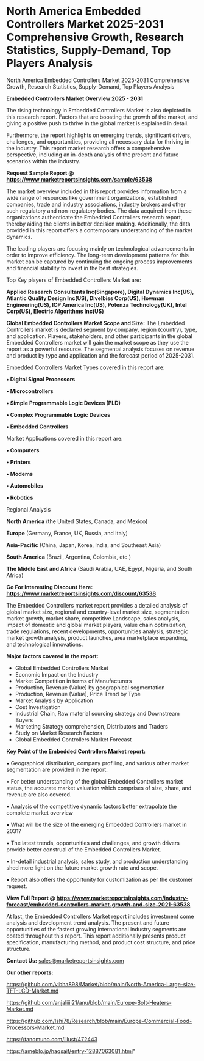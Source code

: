 # North America Embedded Controllers Market 2025-2031 Comprehensive Growth, Research Statistics, Supply-Demand,  Top Players Analysis
North America Embedded Controllers Market 2025-2031 Comprehensive Growth, Research Statistics, Supply-Demand,  Top Players Analysis

<Strong> Embedded Controllers Market Overview 2025 - 2031</strong>

The rising technology in Embedded Controllers Market is also depicted in this research report. Factors that are boosting the growth of the market, and giving a positive push to thrive in the global market is explained in detail.

Furthermore, the report highlights on emerging trends, significant drivers, challenges, and opportunities, providing all necessary data for thriving in the industry. This report market research offers a comprehensive perspective, including an in-depth analysis of the present and future scenarios within the industry.

<strong>Request Sample Report @ <a href=https://www.marketreportsinsights.com/sample/63538>https://www.marketreportsinsights.com/sample/63538</a></strong>

The market overview included in this report provides information from a wide range of resources like government organizations, established companies, trade and industry associations, industry brokers and other such regulatory and non-regulatory bodies. The data acquired from these organizations authenticate the Embedded Controllers research report, thereby aiding the clients in better decision making. Additionally, the data provided in this report offers a contemporary understanding of the market dynamics.

The leading players are focusing mainly on technological advancements in order to improve efficiency. The long-term development patterns for this market can be captured by continuing the ongoing process improvements and financial stability to invest in the best strategies.

Top Key players of Embedded Controllers Market are:

<strong>Applied Research Consultants Inc(Singapore), Digital Dynamics Inc(US), Atlantic Quality Design Inc(US), Divelbiss Corp(US), Howman Engineering(US), ICP America Inc(US), Potenza Technology(UK), Intel Corp(US), Electric Algorithms Inc(US)</strong>

<strong><b>Global Embedded Controllers Market Scope and Size:</b></strong>
The Embedded Controllers market is declared segment by company, region (country), type, and application. Players, stakeholders, and other participants in the global Embedded Controllers market will gain the market scope as they use the report as a powerful resource. The segmental analysis focuses on revenue and product by type and application and the forecast period of 2025-2031.

Embedded Controllers Market Types covered in this report are:

<strong>• Digital Signal Processors

• Microcontrollers

• Simple Programmable Logic Devices (PLD)

• Complex Programmable Logic Devices

• Embedded Controllers</strong>

Market Applications covered in this report are:

<strong>• Computers

• Printers

• Modems

• Automobiles

• Robotics</strong> 

Regional Analysis

<strong>North America</strong> (the United States, Canada, and Mexico)

<strong>Europe</strong> (Germany, France, UK, Russia, and Italy)

<strong>Asia-Pacific</strong> (China, Japan, Korea, India, and Southeast Asia)

<strong>South America</strong> (Brazil, Argentina, Colombia, etc.)

<strong>The Middle East and Africa</strong> (Saudi Arabia, UAE, Egypt, Nigeria, and South Africa)

<strong>Go For Interesting Discount Here: <a href=https://www.marketreportsinsights.com/discount/63538>https://www.marketreportsinsights.com/discount/63538</a></strong>

The Embedded Controllers market report provides a detailed analysis of global market size, regional and country-level market size, segmentation market growth, market share, competitive Landscape, sales analysis, impact of domestic and global market players, value chain optimization, trade regulations, recent developments, opportunities analysis, strategic market growth analysis, product launches, area marketplace expanding, and technological innovations.

<strong><b>Major factors covered in the report:</b></strong>
<ul>
  <li>Global Embedded Controllers Market </li>
  <li>Economic Impact on the Industry</li>
  <li>Market Competition in terms of Manufacturers</li>
  <li>Production, Revenue (Value) by geographical segmentation</li>
  <li>Production, Revenue (Value), Price Trend by Type</li>
  <li>Market Analysis by Application</li>
  <li>Cost Investigation</li>
  <li>Industrial Chain, Raw material sourcing strategy and Downstream Buyers</li>
  <li>Marketing Strategy comprehension, Distributors and Traders</li>
  <li>Study on Market Research Factors</li>
  <li>Global Embedded Controllers Market Forecast</li>
</ul>

<strong><b>Key Point of the Embedded Controllers Market report:</b></strong>

• Geographical distribution, company profiling, and various other market segmentation are provided in the report.

• For better understanding of the global Embedded Controllers market status, the accurate market valuation which comprises of size, share, and revenue are also covered.

• Analysis of the competitive dynamic factors better extrapolate the complete market overview

• What will be the size of the emerging Embedded Controllers market in 2031?

• The latest trends, opportunities and challenges, and growth drivers provide better construal of the Embedded Controllers Market.

• In-detail industrial analysis, sales study, and production understanding shed more light on the future market growth rate and scope.

• Report also offers the opportunity for customization as per the customer request.

<strong><b>View Full Report @ <a href=https://www.marketreportsinsights.com/industry-forecast/embedded-controllers-market-growth-and-size-2021-63538>https://www.marketreportsinsights.com/industry-forecast/embedded-controllers-market-growth-and-size-2021-63538</a></b></strong>


At last, the Embedded Controllers Market report includes investment come analysis and development trend analysis. The present and future opportunities of the fastest growing international industry segments are coated throughout this report. This report additionally presents product specification, manufacturing method, and product cost structure, and price structure.

<strong>Contact Us:</strong>
sales@marketreportsinsights.com

<strong>Our other reports:</strong>

<a href=https://github.com/vibha898/Market/blob/main/North-America-Large-size-TFT-LCD-Market.md>https://github.com/vibha898/Market/blob/main/North-America-Large-size-TFT-LCD-Market.md</a>

<a href=https://github.com/anjaliiii21/anu/blob/main/Europe-Bolt-Heaters-Market.md>https://github.com/anjaliiii21/anu/blob/main/Europe-Bolt-Heaters-Market.md</a>

<a href=https://github.com/Ishi78/Research/blob/main/Europe-Commercial-Food-Processors-Market.md>https://github.com/Ishi78/Research/blob/main/Europe-Commercial-Food-Processors-Market.md</a>

<a href=https://tanomuno.com/illust/472443>https://tanomuno.com/illust/472443</a>

<a href=https://ameblo.jp/haqsaif/entry-12887063081.html>https://ameblo.jp/haqsaif/entry-12887063081.html</a>"
